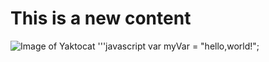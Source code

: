 # This is a new content 
![Image of Yaktocat](https://octodex.github.com/images/yaktocat.png)
'''javascript
var myVar = "hello,world!";
